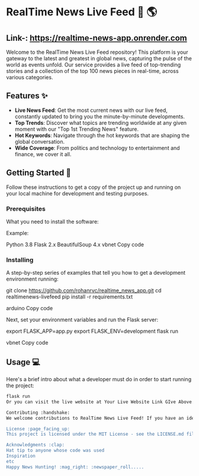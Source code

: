 # RealTime News Live Feed :newspaper: :earth_americas:

## Link-: https://realtime-news-app.onrender.com

Welcome to the RealTime News Live Feed repository! This platform is your gateway to the latest and greatest in global news, capturing the pulse of the world as events unfold. Our service provides a live feed of top-trending stories and a collection of the top 100 news pieces in real-time, across various categories.

## Features :sparkles:

- **Live News Feed**: Get the most current news with our live feed, constantly updated to bring you the minute-by-minute developments.
- **Top Trends**: Discover what topics are trending worldwide at any given moment with our "Top 1st Trending News" feature.
- **Hot Keywords**: Navigate through the hot keywords that are shaping the global conversation.
- **Wide Coverage**: From politics and technology to entertainment and finance, we cover it all.

## Getting Started :rocket:

Follow these instructions to get a copy of the project up and running on your local machine for development and testing purposes.

### Prerequisites

What you need to install the software:

Example:

Python 3.8
Flask 2.x
BeautifulSoup 4.x
vbnet
Copy code

### Installing

A step-by-step series of examples that tell you how to get a development environment running:

git clone https://github.com/rohanrvc/realtime_news_app.git
cd realtimenews-livefeed
pip install -r requirements.txt

arduino
Copy code

Next, set your environment variables and run the Flask server:

export FLASK_APP=app.py
export FLASK_ENV=development
flask run

vbnet
Copy code

## Usage :computer:

Here's a brief intro about what a developer must do in order to start running the project:

```sh
flask run
Or you can visit the live website at Your Live Website Link GIve Above.

Contributing :handshake:
We welcome contributions to RealTime News Live Feed! If you have an idea for improvement, please fork the repo and submit a pull request. You can also open an issue with the tag "enhancement". Don't forget to give the project a star! Thanks!

License :page_facing_up:
This project is licensed under the MIT License - see the LICENSE.md file for details.

Acknowledgments :clap:
Hat tip to anyone whose code was used
Inspiration
etc
Happy News Hunting! :mag_right: :newspaper_roll.....
